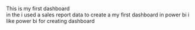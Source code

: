 This is my first dashboard  
in the i used a sales report data 
to create a my first dashboard in power bi 
i like power bi for creating dashboard
